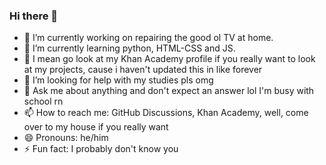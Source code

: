 ### Hi there 👋


- 🔭 I’m currently working on repairing the good ol TV at home.
- 🌱 I’m currently learning python, HTML-CSS and JS.
- 👯 I mean go look at my Khan Academy profile if you really want to look at my projects, cause i haven't updated this in like forever
- 🤔 I’m looking for help with my studies pls omg
- 💬 Ask me about anything and don't expect an answer lol I'm busy with school rn
- 📫 How to reach me: GitHub Discussions, Khan Academy, well, come over to my house if you really want
- 😄 Pronouns: he/him
- ⚡ Fun fact: I probably don't know you
